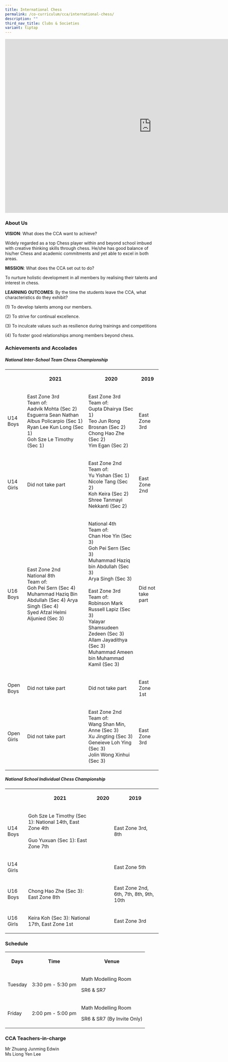 ```yaml
---
title: International Chess
permalink: /co-curriculum/cca/international-chess/
description: ""
third_nav_title: Clubs & Societies
variant: tiptap
---
```

<div class="iframe-wrapper"><iframe height="569" width="960" allowfullscreen="true" frameborder="0" src="https://docs.google.com/presentation/d/1OG45zDy_h1XZgxzToAXuKrM7zQEUQFZqEfhTwdvxH4Y/embed?start=true&amp;loop=true&amp;delayms=3000"></iframe></div><h3>About Us</h3><p><strong>VISION</strong>: What does the CCA want to achieve?&nbsp;</p><p>Widely regarded as a top Chess player within and beyond school imbued with creative thinking skills through chess. He/she has good balance of his/her Chess and academic commitments and yet able to excel in both areas.</p><p><strong>MISSION</strong>: What does the CCA set out to do?</p><p>To nurture holistic development in all members by realising their talents and interest in chess.</p><p><strong>LEARNING OUTCOMES</strong>: By the time the students leave the CCA, what characteristics do they exhibit?</p><p>(1) To develop talents among our members.&nbsp;</p><p>(2) To strive for continual excellence.&nbsp;</p><p>(3) To inculcate values such as resilience during trainings and competitions&nbsp;</p><p>(4) To foster good relationships among members beyond chess.</p><h3>Achievements and Accolades</h3><h5>National Inter-School Team Chess Championship</h5><table><tbody><tr><th rowspan="1" colspan="1"><p></p></th><th rowspan="1" colspan="1"><p>2021</p></th><th rowspan="1" colspan="1"><p>2020</p></th><th rowspan="1" colspan="1"><p>2019</p></th></tr><tr><td rowspan="1" colspan="1"><p>U14 Boys</p></td><td rowspan="1" colspan="1"><p>East Zone 3rd<br>Team of:<br>Aadvik Mohta (Sec 2)<br>Esguerra Sean Nathan Albus Policarpio (Sec 1)<br>Ryan Lee Kun Long (Sec 1)<br>Goh Sze Le Timothy (Sec 1)</p></td><td rowspan="1" colspan="1"><p>East Zone 3rd<br>Team of:<br>Gupta Dhairya (Sec 1)<br>Teo Jun Rong Brosnan (Sec 2)<br>Chong Hao Zhe (Sec 2)<br>Yim Egan (Sec 2)</p></td><td rowspan="1" colspan="1"><p>East Zone 3rd</p></td></tr><tr><td rowspan="1" colspan="1"><p>U14 Girls</p></td><td rowspan="1" colspan="1"><p>Did not take part</p></td><td rowspan="1" colspan="1"><p>East Zone 2nd<br>Team of:<br>Yu Yishan (Sec 1)<br>Nicole Tang (Sec 2)<br>Koh Keira (Sec 2)<br>Shree Tanmayi Nekkanti (Sec 2)</p></td><td rowspan="1" colspan="1"><p>East Zone 2nd</p></td></tr><tr><td rowspan="1" colspan="1"><p>U16 Boys</p></td><td rowspan="1" colspan="1"><p>East Zone 2nd<br>National 8th<br>Team of:<br>Goh Pei Sern (Sec 4) Muhammad Haziq Bin Abdullah (Sec 4) Arya Singh (Sec 4)<br>Syed Afzal Helmi Aljunied (Sec 3)</p></td><td rowspan="1" colspan="1"><p>National 4th<br>Team of:<br>Chan Hoe Yin (Sec 3)<br>Goh Pei Sern (Sec 3)<br>Muhammad Haziq bin Abdullah (Sec 3)<br>Arya Singh (Sec 3)<br><br>East Zone 3rd<br>Team of:<br>Robinson Mark Russell Lapiz (Sec 3)<br>Yalayar Shamsudeen Zedeen (Sec 3)<br>Allam Jayadithya (Sec 3)<br>Muhammad Ameen bin Muhammad Kamil (Sec 3)</p></td><td rowspan="1" colspan="1"><p>Did not take part</p></td></tr><tr><td rowspan="1" colspan="1"><p>Open Boys</p></td><td rowspan="1" colspan="1"><p>Did not take part</p></td><td rowspan="1" colspan="1"><p>Did not take part</p></td><td rowspan="1" colspan="1"><p>East Zone 1st</p></td></tr><tr><td rowspan="1" colspan="1"><p>Open Girls</p></td><td rowspan="1" colspan="1"><p>Did not take part</p></td><td rowspan="1" colspan="1"><p>East Zone 2nd<br>Team of:<br>Wang Shan Min, Anne (Sec 3)<br>Xu Jingting (Sec 3)<br>Geneieve Loh Ying (Sec 3)<br>Jolin Wong Xinhui (Sec 3)</p></td><td rowspan="1" colspan="1"><p>East Zone 3rd</p></td></tr></tbody></table><h5>National School Individual Chess Championship</h5><table><tbody><tr><th rowspan="1" colspan="1"><p></p></th><th rowspan="1" colspan="1"><p>2021</p></th><th rowspan="1" colspan="1"><p>2020</p></th><th rowspan="1" colspan="1"><p>2019</p></th></tr><tr><td rowspan="1" colspan="1"><p>U14 Boys</p></td><td rowspan="1" colspan="1"><p>Goh Sze Le Timothy (Sec 1): National 14th, East Zone 4th<br><br>Guo Yuxuan (Sec 1): East Zone 7th</p></td><td rowspan="1" colspan="1"><p></p></td><td rowspan="1" colspan="1"><p>East Zone 3rd, 8th</p></td></tr><tr><td rowspan="1" colspan="1"><p>U14 Girls</p></td><td rowspan="1" colspan="1"><p></p></td><td rowspan="1" colspan="1"><p></p></td><td rowspan="1" colspan="1"><p>East Zone 5th</p></td></tr><tr><td rowspan="1" colspan="1"><p>U16 Boys</p></td><td rowspan="1" colspan="1"><p>Chong Hao Zhe (Sec 3): East Zone 8th</p></td><td rowspan="1" colspan="1"><p></p></td><td rowspan="1" colspan="1"><p>East Zone 2nd, 6th, 7th, 8th, 9th, 10th</p></td></tr><tr><td rowspan="1" colspan="1"><p>U16 Girls</p></td><td rowspan="1" colspan="1"><p>Keira Koh (Sec 3): National 17th, East Zone 1st</p></td><td rowspan="1" colspan="1"><p></p></td><td rowspan="1" colspan="1"><p>East Zone 3rd</p></td></tr></tbody></table><h3>Schedule</h3><table><tbody><tr><th rowspan="1" colspan="1"><p>Days</p></th><th rowspan="1" colspan="1"><p>Time</p></th><th rowspan="1" colspan="1"><p>Venue</p></th></tr><tr><td rowspan="1" colspan="1"><p>Tuesday</p></td><td rowspan="1" colspan="1"><p>3:30 pm - 5:30 pm</p></td><td rowspan="1" colspan="1"><p>Math Modelling Room</p><p>SR6 &amp; SR7</p></td></tr><tr><td rowspan="1" colspan="1"><p>Friday</p></td><td rowspan="1" colspan="1"><p>2:00 pm - 5:00 pm</p></td><td rowspan="1" colspan="1"><p>Math Modelling Room</p><p>SR6 &amp; SR7 (By Invite Only)</p></td></tr></tbody></table><h3>CCA Teachers-in-charge</h3><p>Mr Zhuang Junming Edwin<br>Ms Liong Yen Lee</p>